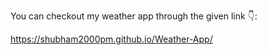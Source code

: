You can checkout my weather app through the given link 👇:

https://shubham2000pm.github.io/Weather-App/
